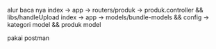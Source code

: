 alur baca nya
index -> app -> routers/produk -> produk.controller && libs/handleUpload
index -> app -> models/bundle-models && config -> kategori model && produk model

pakai postman
